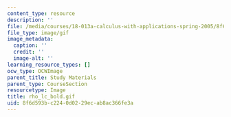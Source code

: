 ```yaml
---
content_type: resource
description: ''
file: /media/courses/18-013a-calculus-with-applications-spring-2005/8f6d593bc2240d0229ecab8ac366fe3a_rho_lc_bold.gif
file_type: image/gif
image_metadata:
  caption: ''
  credit: ''
  image-alt: ''
learning_resource_types: []
ocw_type: OCWImage
parent_title: Study Materials
parent_type: CourseSection
resourcetype: Image
title: rho_lc_bold.gif
uid: 8f6d593b-c224-0d02-29ec-ab8ac366fe3a
---
```

